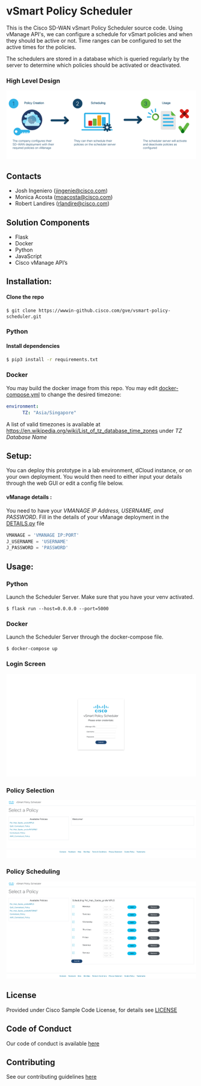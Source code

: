 # vSmart Policy Scheduler
This is the Cisco SD-WAN vSmart Policy Scheduler source code. Using vManage API's, we can configure a schedule for vSmart policies
and when they should be active or not. Time ranges can be configured to set the active times for the policies.

The schedulers are stored in a database which is queried regularly by the server to determine which policies should be activated
or deactivated.

### High Level Design
![alt text](img/highlevel.png)

## Contacts

* Josh Ingeniero (jingenie@cisco.com)
* Monica Acosta (moacosta@cisco.com)
* Robert Landires (rlandire@cisco.com)

## Solution Components
* Flask
* Docker
* Python
* JavaScript
* Cisco vManage API’s

## Installation:

#### Clone the repo
```console
$ git clone https://wwwin-github.cisco.com/gve/vsmart-policy-scheduler.git
```

### Python

#### Install dependencies
```zsh
$ pip3 install -r requirements.txt
```

### Docker
You may build the docker image from this repo. You may edit [docker-compose.yml](docker-compose.yml) to change the desired timezone:
```yaml
environment:
      TZ: "Asia/Singapore"
```
A list of valid timezones is available at https://en.wikipedia.org/wiki/List_of_tz_database_time_zones under _TZ Database Name_

#### 

## Setup:
You can deploy this prototype in a lab environment, dCloud instance, or on your own deployment.
You would then need to either input your details through the web GUI or edit a config file below.

#### vManage details :
You need to have your _VMANAGE IP Address, USERNAME, and PASSWORD_. 
Fill in the details of your vManage deployment in the [DETAILS.py](DETAILS.py) file
```python
VMANAGE = 'VMANAGE IP:PORT'
J_USERNAME = 'USERNAME'
J_PASSWORD = 'PASSWORD'
```

## Usage:

### Python
Launch the Scheduler Server. Make sure that you have your venv activated.
```commandline
$ flask run --host=0.0.0.0 --port=5000
```

### Docker
Launch the Scheduler Server through the docker-compose file.
```commandline
$ docker-compose up
```

### Login Screen
![alt text](img/login.png)

### Policy Selection
![alt text](img/welcome.png)

### Policy Scheduling
![alt text](img/scheduler.png)


## License
Provided under Cisco Sample Code License, for details see [LICENSE](./LICENSE.txt)

## Code of Conduct
Our code of conduct is available [here](./CODE_OF_CONDUCT.md)

## Contributing
See our contributing guidelines [here](./CONTRIBUTING.md)